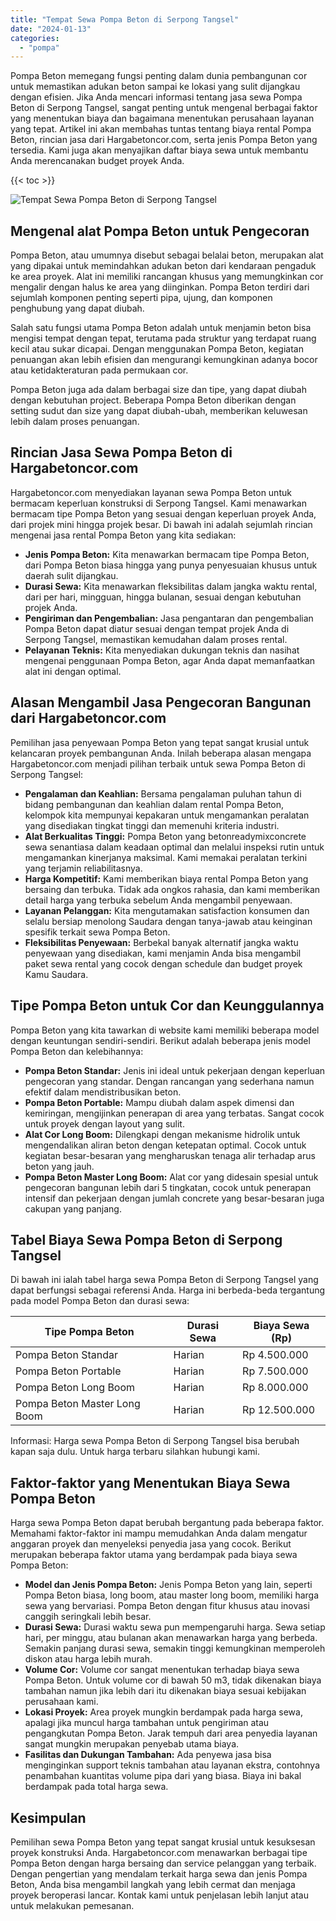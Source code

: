 ```yaml
---
title: "Tempat Sewa Pompa Beton di Serpong Tangsel"
date: "2024-01-13"
categories: 
  - "pompa"
---
```




Pompa Beton memegang fungsi penting dalam dunia pembangunan cor untuk memastikan adukan beton sampai ke lokasi yang sulit dijangkau dengan efisien. Jika Anda mencari informasi tentang jasa sewa Pompa Beton di Serpong Tangsel, sangat penting untuk mengenal berbagai faktor yang menentukan biaya dan bagaimana menentukan perusahaan layanan yang tepat. Artikel ini akan membahas tuntas tentang biaya rental Pompa Beton, rincian jasa dari Hargabetoncor.com, serta jenis Pompa Beton yang tersedia. Kami juga akan menyajikan daftar biaya sewa untuk membantu Anda merencanakan budget proyek Anda.

{{< toc >}}

![Tempat Sewa Pompa Beton di Serpong Tangsel](https://hargareadymixid.github.io/pompa/concrete-pump%20(29).png)

## Mengenal alat Pompa Beton untuk Pengecoran

Pompa Beton, atau umumnya disebut sebagai belalai beton, merupakan alat yang dipakai untuk memindahkan adukan beton dari kendaraan pengaduk ke area proyek. Alat ini memiliki rancangan khusus yang memungkinkan cor mengalir dengan halus ke area yang diinginkan. Pompa Beton terdiri dari sejumlah komponen penting seperti pipa, ujung, dan komponen penghubung yang dapat diubah.

Salah satu fungsi utama Pompa Beton adalah untuk menjamin beton bisa mengisi tempat dengan tepat, terutama pada struktur yang terdapat ruang kecil atau sukar dicapai. Dengan menggunakan Pompa Beton, kegiatan penuangan akan lebih efisien dan mengurangi kemungkinan adanya bocor atau ketidakteraturan pada permukaan cor.

Pompa Beton juga ada dalam berbagai size dan tipe, yang dapat diubah dengan kebutuhan project. Beberapa Pompa Beton diberikan dengan setting sudut dan size yang dapat diubah-ubah, memberikan keluwesan lebih dalam proses penuangan.

## Rincian Jasa Sewa Pompa Beton di Hargabetoncor.com

Hargabetoncor.com menyediakan layanan sewa Pompa Beton untuk bermacam keperluan konstruksi di Serpong Tangsel. Kami menawarkan bermacam tipe Pompa Beton yang sesuai dengan keperluan proyek Anda, dari projek mini hingga projek besar. Di bawah ini adalah sejumlah rincian mengenai jasa rental Pompa Beton yang kita sediakan:

- **Jenis Pompa Beton:** Kita menawarkan bermacam tipe Pompa Beton, dari Pompa Beton biasa hingga yang punya penyesuaian khusus untuk daerah sulit dijangkau.
- **Durasi Sewa:** Kita menawarkan fleksibilitas dalam jangka waktu rental, dari per hari, mingguan, hingga bulanan, sesuai dengan kebutuhan projek Anda.
- **Pengiriman dan Pengembalian:** Jasa pengantaran dan pengembalian Pompa Beton dapat diatur sesuai dengan tempat projek Anda di Serpong Tangsel, memastikan kemudahan dalam proses rental.
- **Pelayanan Teknis:** Kita menyediakan dukungan teknis dan nasihat mengenai penggunaan Pompa Beton, agar Anda dapat memanfaatkan alat ini dengan optimal.

## Alasan Mengambil Jasa Pengecoran Bangunan dari Hargabetoncor.com

Pemilihan jasa penyewaan Pompa Beton yang tepat sangat krusial untuk kelancaran proyek pembangunan Anda. Inilah beberapa alasan mengapa Hargabetoncor.com menjadi pilihan terbaik untuk sewa Pompa Beton di Serpong Tangsel:

- **Pengalaman dan Keahlian:** Bersama pengalaman puluhan tahun di bidang pembangunan dan keahlian dalam rental Pompa Beton, kelompok kita mempunyai kepakaran untuk mengamankan peralatan yang disediakan tingkat tinggi dan memenuhi kriteria industri.
- **Alat Berkualitas Tinggi:** Pompa Beton yang betonreadymixconcrete sewa senantiasa dalam keadaan optimal dan melalui inspeksi rutin untuk mengamankan kinerjanya maksimal. Kami memakai peralatan terkini yang terjamin reliabilitasnya.
- **Harga Kompetitif:** Kami memberikan biaya rental Pompa Beton yang bersaing dan terbuka. Tidak ada ongkos rahasia, dan kami memberikan detail harga yang terbuka sebelum Anda mengambil penyewaan.
- **Layanan Pelanggan:** Kita mengutamakan satisfaction konsumen dan selalu bersiap menolong Saudara dengan tanya-jawab atau keinginan spesifik terkait sewa Pompa Beton.
- **Fleksibilitas Penyewaan:** Berbekal banyak alternatif jangka waktu penyewaan yang disediakan, kami menjamin Anda bisa mengambil paket sewa rental yang cocok dengan schedule dan budget proyek Kamu Saudara.

## Tipe Pompa Beton untuk Cor dan Keunggulannya

Pompa Beton yang kita tawarkan di website kami memiliki beberapa model dengan keuntungan sendiri-sendiri. Berikut adalah beberapa jenis model Pompa Beton dan kelebihannya:

- **Pompa Beton Standar:** Jenis ini ideal untuk pekerjaan dengan keperluan pengecoran yang standar. Dengan rancangan yang sederhana namun efektif dalam mendistribusikan beton.
- **Pompa Beton Portable:** Mampu diubah dalam aspek dimensi dan kemiringan, mengijinkan penerapan di area yang terbatas. Sangat cocok untuk proyek dengan layout yang sulit.
- **Alat Cor Long Boom:** Dilengkapi dengan mekanisme hidrolik untuk mengendalikan aliran beton dengan ketepatan optimal. Cocok untuk kegiatan besar-besaran yang mengharuskan tenaga alir terhadap arus beton yang jauh.
- **Pompa Beton Master Long Boom:** Alat cor yang didesain spesial untuk pengecoran bangunan lebih dari 5 tingkatan, cocok untuk penerapan intensif dan pekerjaan dengan jumlah concrete yang besar-besaran juga cakupan yang panjang.

## Tabel Biaya Sewa Pompa Beton di Serpong Tangsel

Di bawah ini ialah tabel harga sewa Pompa Beton di Serpong Tangsel yang dapat berfungsi sebagai referensi Anda. Harga ini berbeda-beda tergantung pada model Pompa Beton dan durasi sewa:

| Tipe Pompa Beton | Durasi Sewa | Biaya Sewa (Rp) |
| --- | --- | --- |
| Pompa Beton Standar | Harian | Rp 4.500.000 |
| Pompa Beton Portable | Harian | Rp 7.500.000 |
| Pompa Beton Long Boom | Harian | Rp 8.000.000 |
| Pompa Beton Master Long Boom | Harian | Rp 12.500.000 |

Informasi: Harga sewa Pompa Beton di Serpong Tangsel bisa berubah kapan saja dulu. Untuk harga terbaru silahkan hubungi kami.

## Faktor-faktor yang Menentukan Biaya Sewa Pompa Beton

Harga sewa Pompa Beton dapat berubah bergantung pada beberapa faktor. Memahami faktor-faktor ini mampu memudahkan Anda dalam mengatur anggaran proyek dan menyeleksi penyedia jasa yang cocok. Berikut merupakan beberapa faktor utama yang berdampak pada biaya sewa Pompa Beton:

- **Model dan Jenis Pompa Beton:** Jenis Pompa Beton yang lain, seperti Pompa Beton biasa, long boom, atau master long boom, memiliki harga sewa yang bervariasi. Pompa Beton dengan fitur khusus atau inovasi canggih seringkali lebih besar.
- **Durasi Sewa:** Durasi waktu sewa pun mempengaruhi harga. Sewa setiap hari, per minggu, atau bulanan akan menawarkan harga yang berbeda. Semakin panjang durasi sewa, semakin tinggi kemungkinan memperoleh diskon atau harga lebih murah.
- **Volume Cor:** Volume cor sangat menentukan terhadap biaya sewa Pompa Beton. Untuk volume cor di bawah 50 m3, tidak dikenakan biaya tambahan namun jika lebih dari itu dikenakan biaya sesuai kebijakan perusahaan kami.
- **Lokasi Proyek:** Area proyek mungkin berdampak pada harga sewa, apalagi jika muncul harga tambahan untuk pengiriman atau pengangkutan Pompa Beton. Jarak tempuh dari area penyedia layanan sangat mungkin merupakan penyebab utama biaya.
- **Fasilitas dan Dukungan Tambahan:** Ada penyewa jasa bisa menginginkan support teknis tambahan atau layanan ekstra, contohnya penambahan kuantitas volume pipa dari yang biasa. Biaya ini bakal berdampak pada total harga sewa.

## Kesimpulan

Pemilihan sewa Pompa Beton yang tepat sangat krusial untuk kesuksesan proyek konstruksi Anda. Hargabetoncor.com menawarkan berbagai tipe Pompa Beton dengan harga bersaing dan service pelanggan yang terbaik. Dengan pengertian yang mendalam terkait harga sewa dan jenis Pompa Beton, Anda bisa mengambil langkah yang lebih cermat dan menjaga proyek beroperasi lancar. Kontak kami untuk penjelasan lebih lanjut atau untuk melakukan pemesanan.
